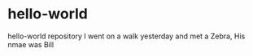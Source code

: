 # hello-world
hello-world repository
 I went on a walk yesterday and met a Zebra, His nmae was Bill
